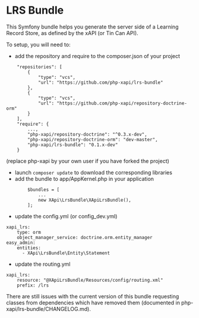 LRS Bundle
==========

This Symfony bundle helps you generate the server side of a Learning Record Store, as defined by the xAPI (or Tin Can API).

To setup, you will need to:
- add the repository and require to the composer.json of your project
```
    "repositories": [
        {
            "type": "vcs",
            "url": "https://github.com/php-xapi/lrs-bundle"
        },
        {
            "type": "vcs",
            "url": "https://github.com/php-xapi/repository-doctrine-orm"
        }        
    ],
    "require": {
        ...,
        "php-xapi/repository-doctrine": "^0.3.x-dev",
        "php-xapi/repository-doctrine-orm": "dev-master",
        "php-xapi/lrs-bundle": "0.1.x-dev"
    }
```
(replace php-xapi by your own user if you have forked the project)
- launch `composer update` to download the corresponding libraries
- add the bundle to app/AppKernel.php in your application
```
        $bundles = [
            ...
            new XApi\LrsBundle\XApiLrsBundle(),
        ];
```
- update the config.yml (or config_dev.yml)
```
xapi_lrs:
    type: orm
    object_manager_service: doctrine.orm.entity_manager
easy_admin:
    entities:
      - XApi\LrsBundle\Entity\Statement
```
- update the routing.yml
```
xapi_lrs:
    resource: "@XApiLrsBundle/Resources/config/routing.xml"
    prefix: /lrs
```

There are still issues with the current version of this bundle requesting classes from dependencies which have removed them (documented in php-xapi/lrs-bundle/CHANGELOG.md).

